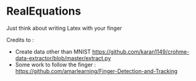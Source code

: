 # RealEquations
Just think about writing Latex with your finger


Credits to :
- Create data other than MNIST https://github.com/karan1149/crohme-data-extractor/blob/master/extract.py
- Some work to follow the finger : https://github.com/amarlearning/Finger-Detection-and-Tracking
